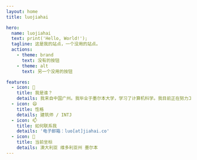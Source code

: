 ```yaml
---
layout: home
title: luojiahai

hero:
  name: luojiahai
  text: print('Hello, World!');
  tagline: 这是我的站点，一个没用的站点。
  actions:
    - theme: brand
      text: 没有的按钮
    - theme: alt
      text: 另一个没用的按钮

features:
  - icon: 🤔
    title: 我是谁？
    details: 我来自中国广州。我毕业于墨尔本大学，学习了计算机科学。我目前正在努力工作谋生。
  - icon: 😄
    title: 性格
    details: 建筑师 / INTJ
  - icon: 📫
    title: 如何联系我
    details: '电子邮箱：luo[at]jiahai.co'
  - icon: 📍
    title: 当前坐标
    details: 澳大利亚 维多利亚州 墨尔本
---
```

